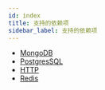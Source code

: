 ```yaml
---
id: index
title: 支持的依赖项
sidebar_label: 支持的依赖项
---
```


- [MongoDB](/dependencies/mongo/)
- [PostgresSQL](/dependencies/postgres)
- [HTTP](/dependencies/http)
- [Redis](/dependencies/redis)